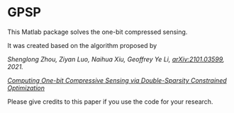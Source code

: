 # GPSP
This Matlab package solves the one-bit compressed sensing.

It was created based on the algorithm proposed by 

*Shenglong Zhou, Ziyan Luo, Naihua Xiu, Geoffrey Ye Li, [arXiv:2101.03599](https://arxiv.org/abs/2101.03599), 2021. </p>
[Computing One-bit Compressive Sensing via Double-Sparsity Constrained Optimization](https://www.researchgate.net/publication/348371863)*

Please give credits to this paper if you use the code for your research.


